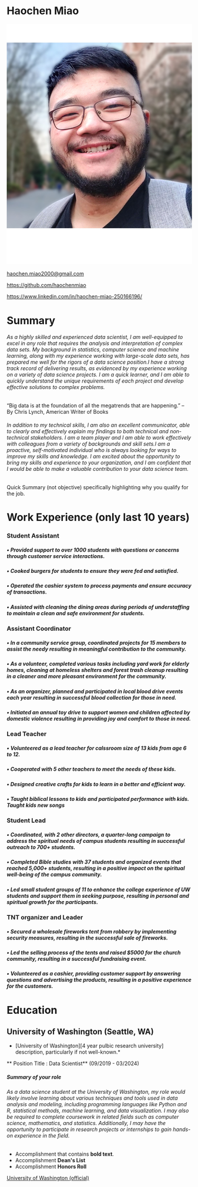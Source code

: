 # Haochen Miao
![Image Name](assets/img/4.jpg)

haochen.miao2000@gmail.com

https://github.com/haochenmiao

https://www.linkedin.com/in/haochen-miao-250166196/

# Summary

###### As a highly skilled and experienced data scientist, I am well-equipped to excel in any role that requires the analysis and interpretation of complex data sets. My background in statistics, computer science and machine learning, along with my experience working with large-scale data sets, has prepared me well for the rigors of a data science position.I have a strong track record of delivering results, as evidenced by my experience working on a variety of data science projects. I am a quick learner, and I am able to quickly understand the unique requirements of each project and develop effective solutions to complex problems. 
   “Big data is at the foundation of all the megatrends that are happening.” – By Chris Lynch, American Writer of Books
###### In addition to my technical skills, I am also an excellent communicator, able to clearly and effectively explain my findings to both technical and non-technical stakeholders. I am a team player and I am able to work effectively with colleagues from a variety of backgrounds and skill sets.I am a proactive, self-motivated individual who is always looking for ways to improve my skills and knowledge. I am excited about the opportunity to bring my skills and experience to your organization, and I am confident that I would be able to make a valuable contribution to your data science team.

Quick Summary (not objective) specifically highlighting why you qualify for the job.


# Work Experience (only last 10 years)
### Student Assistant
##### • Provided support to over 1000 students with questions or concerns through customer service interactions.
##### • Cooked burgers for students to ensure they were fed and satisfied.
##### • Operated the cashier system to process payments and ensure accuracy of transactions.
##### • Assisted with cleaning the dining areas during periods of understaffing to maintain a clean and safe environment for students.

### Assistant Coordinator
##### • In a community service group, coordinated projects for 15 members to assist the needy resulting in meaningful contribution to the community.
##### • As a volunteer, completed various tasks including yard work for elderly homes, cleaning at homeless shelters and forest trash cleanup resulting in a cleaner and more pleasant environment for the community.
##### • As an organizer, planned and participated in local blood drive events each year resulting in successful blood collection for those in need.
##### • Initiated an annual toy drive to support women and children affected by domestic violence resulting in providing joy and comfort to those in need.

### Lead Teacher
##### • Volunteered as a lead teacher for calssroom size of 13 kids from age 6 to 12.
##### • Cooperated with 5 other teachers to meet the needs of these kids.
##### • Designed creative crafts for kids to learn in a better and efficient way.
##### • Taught biblical lessons to kids and participated performance with kids. Taught kids new songs

### Student Lead
##### • Coordinated, with 2 other directors, a quarter-long campaign to address the spiritual needs of campus students resulting in successful outreach to 700+ students.
##### • Completed Bible studies with 37 students and organized events that reached 5,000+ students, resulting in a positive impact on the spiritual well-being of the campus community.
##### • Led small student groups of 11 to enhance the college experience of UW students and support them in seeking purpose, resulting in personal and spiritual growth for the participants.

### TNT organizer and Leader
##### • Secured a wholesale fireworks tent from robbery by implementing security measures, resulting in the successful sale of fireworks.
##### • Led the selling process of the tents and raised $5000 for the church community, resulting in a successful fundraising event.
##### • Volunteered as a cashier, providing customer support by answering questions and advertising the products, resulting in a positive experience for the customers.

# Education
## University of Washington (Seattle, WA)

* [University of Washington][4 year pulbic research university] description, particularly if not well-known.*

** Position Title : Data Scientist** (09/2019 - 03/2024)

##### Summary of your role
###### As a data science student at the University of Washington, my role would likely involve learning about various techniques and tools used in data analysis and modeling, including programming languages like Python and R, statistical methods, machine learning, and data visualization. I may also be required to complete coursework in related fields such as computer science, mathematics, and statistics. Additionally, I may have the opportunity to participate in research projects or internships to gain hands-on experience in the field.

- Accomplishment that contains **bold text**.
- Accomplishment **Dean's List**
- Accomplishment **Honors Roll**


[University of Washington (official)](https://www.washington.edu/)